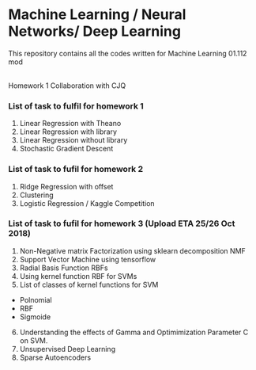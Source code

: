 # Machine Learning / Neural Networks/ Deep Learning
This repository contains all the codes written for Machine Learning 01.112 mod

<br>Homework 1 Collaboration with CJQ<br/>



### List of task to fulfil for homework 1
1. Linear Regression with Theano
2. Linear Regression with library
3. Linear Regression without library
4. Stochastic Gradient Descent

### List of task to fufil for homework 2
1. Ridge Regression with offset
2. Clustering
3. Logistic Regression / Kaggle Competition

### List of task to fufil for homework 3 (Upload ETA 25/26 Oct 2018)
1. Non-Negative matrix Factorization using sklearn decomposition NMF
2. Support Vector Machine using tensorflow
3. Radial Basis Function RBFs 
4. Using kernel function RBF for SVMs
5. List of classes of kernel functions for SVM
  * Polnomial
  * RBF
  * Sigmoide
6. Understanding the effects of Gamma and Optimimization Parameter C on SVM.
7. Unsupervised Deep Learning
8. Sparse Autoencoders

